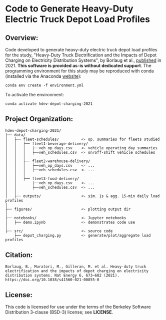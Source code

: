 # Code to Generate Heavy-Duty Electric Truck Depot Load Profiles

## Overview:  
Code developed to generate heavy-duty electric truck depot load profiles for
the study, "Heavy-Duty Truck Electrification and the Impacts of Depot Charging
on Electricity Distribution Systems", by Borlaug et al., [published]() in 2021. **This software is provided as-is without dedicated support**. The programming environment for this study may be reproduced with conda (installed via the Anaconda [website](https://docs.anaconda.com/anaconda/install/)):  
  
`conda env create -f environment.yml`  
  
To activate the environment:  
  
`conda activate hdev-depot-charging-2021`  

## Project Organization:

    hdev-depot-charging-2021/
    ├── data/
    │   ├── fleet-schedules/          <- op. summaries for fleets studied
    │   │   ├── fleet1-beverage-delivery/
    │   │   │   ├──veh_op_days.csv    <- vehicle operating day summaries
    │   │   │   ├──veh_schedules.csv  <- on/off-shift vehicle schedules
    │   │   │
    │   │   ├── fleet2-warehouse-delivery/
    │   │   │   ├──veh_op_days.csv    <- ...
    │   │   │   ├──veh_schedules.csv  <- ...
    │   │   │
    │   │   ├── fleet3-food-delivery/
    │   │       ├──veh_op_days.csv    <- ...
    │   │       ├──veh_schedules.csv  <- ...
    │   │
    │   ├── outputs/                  <- sim. 1s & agg. 15-min daily load profiles
    │   
    ├── figures/                      <- plotting output dir
    │
    ├── notebooks/                    <- Jupyter notebooks
    │   ├── demo.ipynb                <- demonstrates code use
    │
    ├── src/                          <- source code
        ├── depot_charging.py         <- generate/plot/aggregate load profiles
  
## Citation:  
`Borlaug, B., Muratori, M., Gilleran, M. et al. Heavy-duty truck electrification and the impacts of depot charging on electricity distribution systems. Nat Energy 6, 673–682 (2021). https://doi.org/10.1038/s41560-021-00855-0`  
  
## License:  
This code is licensed for use under the terms of the Berkeley Software Distribution 3-clause (BSD-3) license; see **LICENSE**.
